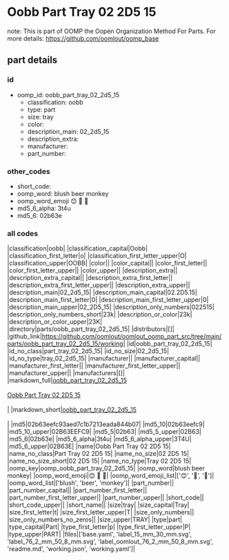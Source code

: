# Oobb Part Tray 02 2D5 15  

note: This is part of OOMP the Oopen Organization Method For Parts. For more details: https://github.com/oomlout/oomp_base

##  part details





### id
* oomp_id: oobb_part_tray_02_2d5_15
  * classification: oobb
  * type: part
  * size: tray
  * color: 
  * description_main: 02_2d5_15
  * description_extra: 
  * manufacturer: 
  * part_number: 

### other_codes
* short_code: 
* oomp_word: blush beer monkey
* oomp_word_emoji :blush: :beer: :monkey:
* md5_6_alpha: 3t4u
* md5_6: 02b63e

### all codes 
|classification|oobb|
|classification_capital|Oobb|
|classification_first_letter|o|
|classification_first_letter_upper|O|
|classification_upper|OOBB|
|color||
|color_capital||
|color_first_letter||
|color_first_letter_upper||
|color_upper||
|description_extra||
|description_extra_capital||
|description_extra_first_letter||
|description_extra_first_letter_upper||
|description_extra_upper||
|description_main|02_2d5_15|
|description_main_capital|02.2D5.15|
|description_main_first_letter|0|
|description_main_first_letter_upper|0|
|description_main_upper|02_2D5_15|
|description_only_numbers|022515|
|description_only_numbers_short|23k|
|description_or_color|23k|
|description_or_color_upper|23K|
|directory|parts/oobb_part_tray_02_2d5_15|
|distributors|[]|
|github_link|https://github.com/oomlout/oomlout_oomp_part_src/tree/main/parts/oobb_part_tray_02_2d5_15/working|
|id|oobb_part_tray_02_2d5_15|
|id_no_class|part_tray_02_2d5_15|
|id_no_size|02_2d5_15|
|id_no_type|tray_02_2d5_15|
|manufacturer||
|manufacturer_capital||
|manufacturer_first_letter||
|manufacturer_first_letter_upper||
|manufacturer_upper||
|manufacturers|[]|
|markdown_full|[oobb_part_tray_02_2d5_15](https://github.com/oomlout/oomlout_oomp_part_src/tree/main/parts/oobb_part_tray_02_2d5_15/working)<br>[](https://github.com/oomlout/oomlout_oomp_part_src/tree/main/parts/oobb_part_tray_02_2d5_15/working)<br>[Oobb Part Tray 02 2D5 15](https://github.com/oomlout/oomlout_oomp_part_src/tree/main/parts/oobb_part_tray_02_2d5_15/working)<br><br>|
|markdown_short|[oobb_part_tray_02_2d5_15](https://github.com/oomlout/oomlout_oomp_part_src/tree/main/parts/oobb_part_tray_02_2d5_15/working)<br><br>|
|md5|02b63eefc93aed7c1b7213eada844b07|
|md5_10|02b63eefc9|
|md5_10_upper|02B63EEFC9|
|md5_5|02b63|
|md5_5_upper|02B63|
|md5_6|02b63e|
|md5_6_alpha|3t4u|
|md5_6_alpha_upper|3T4U|
|md5_6_upper|02B63E|
|name|Oobb Part Tray 02 2D5 15|
|name_no_class|Part Tray 02 2D5 15|
|name_no_size|02 2D5 15|
|name_no_size_short|02 2D5 15|
|name_no_type|Tray 02 2D5 15|
|oomp_key|oomp_oobb_part_tray_02_2d5_15|
|oomp_word|blush beer monkey|
|oomp_word_emoji|:blush: :beer: :monkey:|
|oomp_word_emoji_list|[':blush:', ':beer:', ':monkey:']|
|oomp_word_list|['blush', 'beer', 'monkey']|
|part_number||
|part_number_capital||
|part_number_first_letter||
|part_number_first_letter_upper||
|part_number_upper||
|short_code||
|short_code_upper||
|short_name||
|size|tray|
|size_capital|Tray|
|size_first_letter|t|
|size_first_letter_upper|T|
|size_only_numbers||
|size_only_numbers_no_zeros||
|size_upper|TRAY|
|type|part|
|type_capital|Part|
|type_first_letter|p|
|type_first_letter_upper|P|
|type_upper|PART|
|files|['base.yaml', 'label_15_mm_30_mm.svg', 'label_76_2_mm_50_8_mm.svg', 'label_oomlout_76_2_mm_50_8_mm.svg', 'readme.md', 'working.json', 'working.yaml']|
